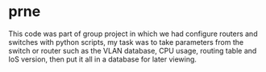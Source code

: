 # prne

This code was part of group project in which we had configure routers and switches with python scripts, my task was to take parameters from the switch or router such as the VLAN database, CPU usage, routing table and IoS version, then put it all in a database for later viewing.
